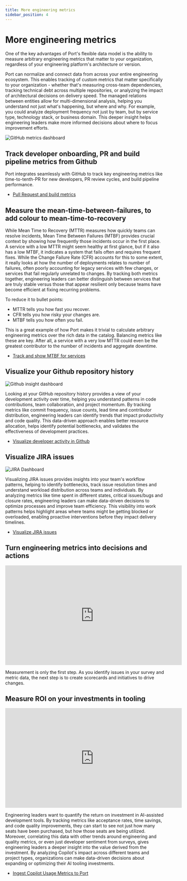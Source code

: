 ```yaml
---
title: More engineering metrics
sidebar_position: 4
---
```


# More engineering metrics

One of the key advantages of Port's flexible data model is the ability to measure arbitrary engineering metrics that matter to your organization, regardless of your engineering platform's architecture or version. 

Port can normalize and connect data from across your entire engineering ecosystem. This enables tracking of custom metrics that matter specifically to your organization - whether that's measuring cross-team dependencies, tracking technical debt across multiple repositories, or analyzing the impact of architectural decisions on delivery speed. The managed relations between entities allow for multi-dimensional analysis, helping you understand not just what's happening, but where and why. For example, you could analyze deployment frequency not just by team, but by service type, technology stack, or business domain. This deeper insight helps engineering leaders make more informed decisions about where to focus improvement efforts.

![GitHub metrics dashboard](/img/guides/github-metrics-dashboard.png)

## Track developer onboarding, PR and build pipeline metrics from Github

Port integrates seamlessly with GitHub to track key engineering metrics like time-to-tenth-PR for new developers, PR review cycles, and build pipeline performance.

- [Pull Request and build metrics](/guides/all/pull-github-metrics-and-build-visualizations)

## Measure the mean-time-between-failures, to add colour to mean-time-to-recovery

While Mean Time to Recovery (MTTR) measures how quickly teams can resolve incidents, Mean Time Between Failures (MTBF) provides crucial context by showing how frequently those incidents occur in the first place. A service with a low MTTR might seem healthy at first glance, but if it also has a low MTBF, it indicates a system that fails often and requires frequent fixes. While the Change Failure Rate (CFR) accounts for this to some extent, it really looks at how the number of deployments relates to number of failures, often poorly accounting for legacy services with few changes, or services that fail regularly unrelated to changes. By tracking both metrics together, engineering leaders can better distinguish between services that are truly stable versus those that appear resilient only because teams have become efficient at fixing recurring problems.

To reduce it to bullet points:
- MTTR tells you how fast you recover.
- CFR tells you how risky your changes are.
- MTBF tells you how often you fail.

This is a great example of how Port makes it trivial to calculate arbitrary engineering metrics over the rich data in the catalog. Balancing metrics like these are key. After all, a service with a very low MTTR could even be the greatest contributor to the number of incidents and aggregate downtime.

- [Track and show MTBF for services](/guides/all/track-and-show-mtbf-for-services/)

## Visualize your Github repository history

![Github insight dashboard](/img/guides/gitHubInsightDashboard2.png)

Looking at your GitHub repository history provides a view of your development activity over time, helping you understand patterns in code contributions, team collaboration, and project momentum. By tracking metrics like commit frequency, issue counts, lead time and contributor distribution, engineering leaders can identify trends that impact productivity and code quality. This data-driven approach enables better resource allocation, helps identify potential bottlenecks, and validates the effectiveness of development practices.

- [Visualize developer activity in Github](/guides/all/visualize-your-github-repository-activity/)

## Visualize JIRA issues

![JIRA Dashboard](https://docs.port.io/img/guides/jiraDashboard1.png)

Visualizing JIRA issues provides insights into your team's workflow patterns, helping to identify bottlenecks, track issue resolution times and understand workload distribution across teams and individuals. By analyzing metrics like time spent in different states, critical issues/bugs and closure rates, engineering leaders can make data-driven decisions to optimize processes and improve team efficiency. This visibility into work patterns helps highlight areas where teams might be getting blocked or overloaded, enabling proactive interventions before they impact delivery timelines.

- [Visualize JIRA issues](/guides/all/manage-and-visualize-jira-issues/)

## Turn engineering metrics into decisions and actions

<iframe
  width="560"
  height="315"
  src="https://www.youtube.com/embed/TWUlajT7IE0"
  title="Turn Metrics into Actions"
  frameborder="0"
  allow="accelerometer; autoplay; clipboard-write; encrypted-media; gyroscope; picture-in-picture"
  allowfullscreen
></iframe>

Measurement is only the first step. As you identify issues in your survey and metric data, the next step is to create scorecards and initiatives to drive changes.

## Measure ROI on your investments in tooling

<iframe
  width="560"
  height="315"
  src="https://www.youtube.com/embed/jX_-AYTM_oc"
  title="Measure ROI on Github Copilot"
  frameborder="0"
  allow="accelerometer; autoplay; clipboard-write; encrypted-media; gyroscope; picture-in-picture"
  allowfullscreen
></iframe>

Engineering leaders want to quantify the return on investment in AI-assisted development tools. By tracking metrics like acceptance rates, time savings, and code quality improvements, they can start to see not just how many seats have been purchased, but how those seats are being utilized.
Moreover, correlating this data with other trends around engineering and quality metrics, or even just developer sentiment from surveys, gives engineering leaders a deeper insight into the value derived from the investment.
By analyzing Copilot's impact across different teams and project types, organizations can make data-driven decisions about expanding or optimizing their AI tooling investments. 

- [Ingest Copilot Usage Metrics to Port](/build-your-software-catalog/sync-data-to-catalog/ai-agents/github-copilot/)
